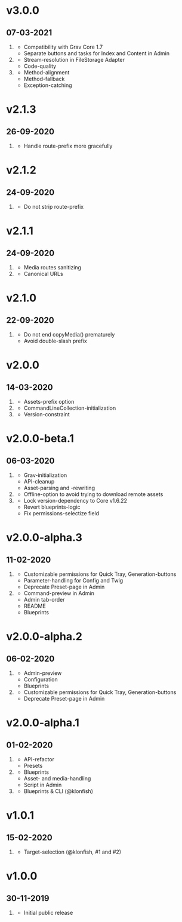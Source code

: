 # v3.0.0
## 07-03-2021

1. [](#new)
    * Compatibility with Grav Core 1.7
    * Separate buttons and tasks for Index and Content in Admin
2. [](#improved)
    * Stream-resolution in FileStorage Adapter
    * Code-quality
3. [](#bugfix)
    * Method-alignment
    * Method-fallback
    * Exception-catching

# v2.1.3
## 26-09-2020

1. [](#bugfix)
    * Handle route-prefix more gracefully

# v2.1.2
## 24-09-2020

1. [](#bugfix)
    * Do not strip route-prefix

# v2.1.1
## 24-09-2020

1. [](#improved)
    * Media routes sanitizing
2. [](#bugfix)
    * Canonical URLs

# v2.1.0
## 22-09-2020

1. [](#bugfix)
    * Do not end copyMedia() prematurely
    * Avoid double-slash prefix

# v2.0.0
## 14-03-2020

1. [](#new)
    * Assets-prefix option
2. [](#bugfix)
    * CommandLineCollection-initialization
3. [](#improved)
    * Version-constraint

# v2.0.0-beta.1
## 06-03-2020

1. [](#improved)
    * Grav-initialization
    * API-cleanup
    * Asset-parsing and -rewriting
2. [](#new)
    * Offline-option to avoid trying to download remote assets
3. [](#bugfix)
    * Lock version-dependency to Core v1.6.22
    * Revert blueprints-logic
    * Fix permissions-selectize field

# v2.0.0-alpha.3
## 11-02-2020

1. [](#new)
    * Customizable permissions for Quick Tray, Generation-buttons
    * Parameter-handling for Config and Twig
    * Deprecate Preset-page in Admin
2. [](#improved)
    * Command-preview in Admin
    * Admin tab-order
    * README
    * Blueprints

# v2.0.0-alpha.2
## 06-02-2020

1. [](#improved)
    * Admin-preview
    * Configuration
    * Blueprints
2. [](#new)
    * Customizable permissions for Quick Tray, Generation-buttons
    * Deprecate Preset-page in Admin

# v2.0.0-alpha.1
## 01-02-2020

1. [](#new)
    * API-refactor
    * Presets
2. [](#improved)
    * Blueprints
    * Asset- and media-handling
    * Script in Admin
3. [](#bugfix)
    * Blueprints & CLI (@klonfish)

# v1.0.1
## 15-02-2020

1. [](#bugfix)
    * Target-selection (@klonfish, #1 and #2)

# v1.0.0
## 30-11-2019

1. [](#new)
    * Initial public release
